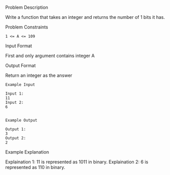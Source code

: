 Problem Description

Write a function that takes an integer and returns the number of 1 bits it has.


Problem Constraints

    1 <= A <= 109


Input Format

First and only argument contains integer A


Output Format

Return an integer as the answer


    Example Input
    
    Input 1:
    11
    Input 2:
    6
    
    
    Example Output
    
    Output 1:
    3
    Output 2:
    2


Example Explanation

Explaination 1:
11 is represented as 1011 in binary.
Explaination 2:
6 is represented as 110 in binary.